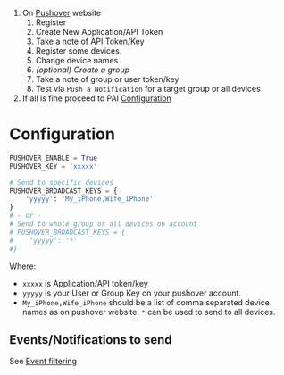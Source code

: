 1. On [Pushover](https://pushover.net/) website
    1. Register
    2. Create New Application/API Token
    3. Take a note of API Token/Key
    4. Register some devices.
    5. Change device names
    5. _(optional) Create a group_
    6. Take a note of group or user token/key
    7. Test via `Push a Notification` for a target group or all devices
2. If all is fine proceed to PAI [Configuration](#Configuration)

# Configuration
```python
PUSHOVER_ENABLE = True
PUSHOVER_KEY = 'xxxxx'

# Send to specific devices
PUSHOVER_BROADCAST_KEYS = {
    'yyyyy': 'My_iPhone,Wife_iPhone'
}
# - or -
# Send to whole group or all devices on account
# PUSHOVER_BROADCAST_KEYS = {
#    'yyyyy': '*'
#}
```

Where:

- `xxxxx` is Application/API token/key
- `yyyyy` is your User or Group Key on your pushover account.
- `My_iPhone,Wife_iPhone` should be a list of comma separated device names as on pushover website. `*` can be used to send to all devices.

## Events/Notifications to send
See [Event filtering](./Event-filtering)

